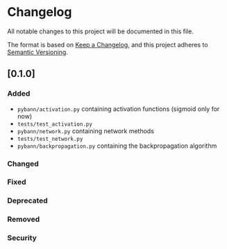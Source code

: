 # Changelog
All notable changes to this project will be documented in this file.

The format is based on [Keep a Changelog](https://keepachangelog.com/en/1.0.0/),
and this project adheres to [Semantic Versioning](https://semver.org/spec/v2.0.0.html).

## [0.1.0]

### Added

- `pybann/activation.py` containing activation functions (sigmoid only for now)
- `tests/test_activation.py`
- `pybann/network.py` containing network methods
- `tests/test_network.py`
- `pybann/backpropagation.py` containing the backpropagation algorithm

### Changed

### Fixed

### Deprecated

### Removed

### Security